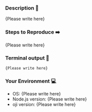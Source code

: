 ### Description :pencil:

{Please write here}

### Steps to Reproduce :arrow_right:

{Please write here}

### Terminal output :floppy_disk:

`{Please write here}`

### Your Environment :computer:

- OS: {Please write here}
- Node.js version: {Please write here}
- oji version: {Please write here}

